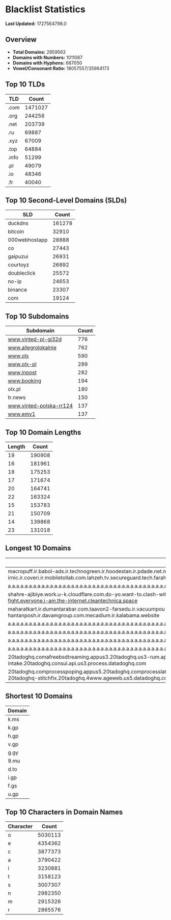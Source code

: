 # Blacklist Statistics

**Last Updated:** 1727564798.0

## Overview
- **Total Domains:** 2959563
- **Domains with Numbers:** 1011067
- **Domains with Hyphens:** 667050
- **Vowel/Consonant Ratio:** 18057557/35964173

## Top 10 TLDs
| TLD | Count |
| --- | ----- |
| .com | 1471027 |
| .org | 244256 |
| .net | 203739 |
| .ru | 69887 |
| .xyz | 67009 |
| .top | 64884 |
| .info | 51299 |
| .pl | 49079 |
| .io | 48346 |
| .fr | 40040 |

## Top 10 Second-Level Domains (SLDs)
| SLD | Count |
| --- | ----- |
| duckdns | 161278 |
| bitcoin | 32910 |
| 000webhostapp | 28888 |
| co | 27443 |
| gaipuzui | 26931 |
| courtoyz | 26892 |
| doubleclick | 25572 |
| no-ip | 24653 |
| binance | 23307 |
| com | 19124 |

## Top 10 Subdomains
| Subdomain | Count |
| --------- | ----- |
| www.vinted-pl-gj32d | 776 |
| www.allegrolokalnie | 762 |
| www.olx | 590 |
| www.olx-pl | 289 |
| www.inpost | 282 |
| www.booking | 194 |
| olx.pl | 180 |
| tr.news | 150 |
| www.vinted-polska-rr124 | 137 |
| www.emv1 | 137 |

## Top 10 Domain Lengths
| Length | Count |
| ------ | ----- |
| 19 | 190908 |
| 16 | 181961 |
| 18 | 175253 |
| 17 | 171674 |
| 20 | 164741 |
| 22 | 163324 |
| 15 | 153783 |
| 21 | 150709 |
| 14 | 139868 |
| 23 | 131018 |

## Longest 10 Domains
| Domain |
| ------ |
| macropuff.ir.babol-ads.ir.technogreen.ir.hoodestan.ir.pdade.net.maharatamoozi.ir.biores.ir.pbmarket.ir.shop-kala.ir.ayeroon.ir.kimia-choob.com.ov104-irnic.ir.coveri.ir.mobiletollab.com.lahzeh.tv.secureguard.tech.farahadaf.ir.yejadige.ir.tehraanvila.shop |
| a.a.a.a.a.a.a.a.a.a.a.a.a.a.a.a.a.a.a.a.a.a.a.a.a.a.a.a.a.a.a.a.a.a.a.a.a.a.a.a.a.a.a.a.a.a.a.a.a.a.a.a.a.a.a.a.a.a.a.a.a.a.a.a.a.a.a.a.a.a.a.a.a.a.a.a.a.a.a.a.a.a.a.a.a.a.a.a.a.a.a.a.a.a.a.a.a.a.a.a.a.a.a.a.a.a.a.a.a.a.a.a.a.a.a.a.a.a.a.myniceposts.com |
| shahre-ajibiye.work.u-k.cloudflare.com.do-yo.want-to.clash-with.this.www.microsoft.com.there-is-no.dlate-fine.google.comwww.dynu.com.count-with-me.cyou.com.now-sudo.rm-rf.ddns.net.we-are-here.again-to-fight.everyone.i-am.the-internet.cleantechnica.space |
| maharatkart.ir.dumantarabar.com.taavon2-farsedu.ir.vacuumpou-ya.com.helikala.com.souli.ir.variz.me.javaherha.ir.mmpars-vnd.com.medisib.com.ojan.org.myheaven.ir.khanehma-hak.ir.wagg-on-ads.com.bor-hantanposh.ir.davamgroup.com.mecadium.ir.kalabama.website |
| a.a.a.a.a.a.a.a.a.a.a.a.a.a.a.a.a.a.a.a.a.a.a.a.a.a.a.a.a.a.a.a.a.a.a.a.a.a.a.a.a.a.a.a.a.a.a.a.a.a.a.a.a.a.a.a.a.a.a.a.a.a.a.a.a.a.a.a.a.a.a.a.a.a.a.a.a.a.a.a.a.a.a.a.a.a.a.a.a.a.a.a.a.a.a.a.a.a.a.a.a.a.a.a.a.a.a.a.a.a.a.a.a.a.a.a.a.a.myniceposts.com |
| a.a.a.a.a.a.a.a.a.a.a.a.a.a.a.a.a.a.a.a.a.a.a.a.a.a.a.a.a.a.a.a.a.a.a.a.a.a.a.a.a.a.a.a.a.a.a.a.a.a.a.a.a.a.a.a.a.a.a.a.a.a.a.a.a.a.a.a.a.a.a.a.a.a.a.a.a.a.a.a.a.a.a.a.a.a.a.a.a.a.a.a.a.a.a.a.a.a.a.a.a.a.a.a.a.a.a.a.a.a.a.a.a.a.a.a.a.myniceposts.com |
| a.a.a.a.a.a.a.a.a.a.a.a.a.a.a.a.a.a.a.a.a.a.a.a.a.a.a.a.a.a.a.a.a.a.a.a.a.a.a.a.a.a.a.a.a.a.a.a.a.a.a.a.a.a.a.a.a.a.a.a.a.a.a.a.a.a.a.a.a.a.a.a.a.a.a.a.a.a.a.a.a.a.a.a.a.a.a.a.a.a.a.a.a.a.a.a.a.a.a.a.a.a.a.a.a.a.a.a.a.a.a.a.a.a.a.a.myniceposts.com |
| a.a.a.a.a.a.a.a.a.a.a.a.a.a.a.a.a.a.a.a.a.a.a.a.a.a.a.a.a.a.a.a.a.a.a.a.a.a.a.a.a.a.a.a.a.a.a.a.a.a.a.a.a.a.a.a.a.a.a.a.a.a.a.a.a.a.a.a.a.a.a.a.a.a.a.a.a.a.a.a.a.a.a.a.a.a.a.a.a.a.a.a.a.a.a.a.a.a.a.a.a.a.a.a.a.a.a.a.a.a.a.a.a.a.a.myniceposts.com |
| 20tadoghq.comafreebsdtreaming.appus3.20tadoghq.us3-rum.api.us3.20tadoghq.comprogallery.us3.20tadoghq.usage-comprocessbeta-intakes.us3.20tadoghq.comproduction-vonus.q.20tadoghq.event-platform-intake.20tadoghq.consul.api.us3.process.datadoghq.com |
| 20tadoghq.comprocesspoping.appus5.20tadoghq.comprocesslatin.ageweb.us5.20tadoghq.0-us31-9-app.us5.20tadoghq.usage-comprocess3-3-6-apps.us5.20tadoghq.helm-20tadoghq-iress.20tadoghq.helm-20tadoghq-stitchfix.20tadoghq.4www.ageweb.us5.datadoghq.com |

## Shortest 10 Domains
| Domain |
| ------ |
| k.ms |
| k.gp |
| h.gp |
| v.gp |
| g.gy |
| 9.mu |
| d.to |
| i.gp |
| f.gs |
| u.gp |

## Top 10 Characters in Domain Names
| Character | Count |
| --------- | ----- |
| o | 5030113 |
| e | 4354362 |
| c | 3877373 |
| a | 3790422 |
| i | 3230881 |
| t | 3158123 |
| s | 3007307 |
| n | 2982350 |
| m | 2915326 |
| r | 2865576 |
